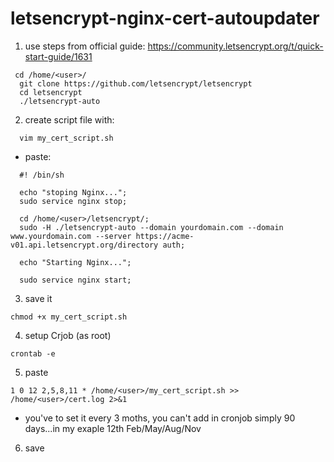 # letsencrypt-nginx-cert-autoupdater


1. use steps from official guide:
https://community.letsencrypt.org/t/quick-start-guide/1631

```
 cd /home/<user>/
  git clone https://github.com/letsencrypt/letsencrypt
  cd letsencrypt
  ./letsencrypt-auto
```
2. create script file with:
```
  vim my_cert_script.sh
```
- paste:
```
  #! /bin/sh
  
  echo "stoping Nginx...";
  sudo service nginx stop;
  
  cd /home/<user>/letsencrypt/;
  sudo -H ./letsencrypt-auto --domain yourdomain.com --domain www.yourdomain.com --server https://acme-v01.api.letsencrypt.org/directory auth;
  
  echo "Starting Nginx...";
  
  sudo service nginx start;
```

3. save it
 ```
chmod +x my_cert_script.sh
```
4. setup Crjob (as root)

```  
crontab -e
```
5. paste

```
1 0 12 2,5,8,11 * /home/<user>/my_cert_script.sh >> /home/<user>/cert.log 2>&1
```
- you've to set it every 3 moths, you can't add in cronjob simply 90 days...in my exaple 12th Feb/May/Aug/Nov
6. save
